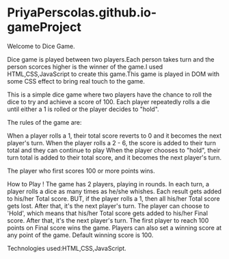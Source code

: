 # PriyaPerscolas.github.io-gameProject

Welcome to Dice Game.

Dice game is played between two players.Each person takes turn and the person scorces higher is the winner of the game.I used HTML,CSS,JavaScript to create this game.This game is played in DOM with some CSS effect to bring real touch to the game.

This is a simple dice game where two players have the chance to roll the dice to try and achieve a score of 100. Each player repeatedly rolls a die until either a 1 is rolled or the player decides to "hold".

The rules of the game are:

When a player rolls a 1, their total score reverts to 0 and it becomes the next player's turn.
When the player rolls a 2 - 6, the score is added to their turn total and they can continue to play
When the player chooses to "hold", their turn total is added to their total score, and it becomes the next player's turn.


The player who first scores 100 or more points wins.

How to Play !
The game has 2 players, playing in rounds.
In each turn, a player rolls a dice as many times as he/she whishes. Each result gets added to his/her Total score.
BUT, if the player rolls a 1, then all his/her Total score gets lost. After that, it's the next player's turn.
The player can choose to 'Hold', which means that his/her Total score gets added to his/her Final score. After that, it's the next player's turn.
The first player to reach 100 points on Final score wins the game.
Players can also set a winning score at any point of the game.
Default winning score is 100.

Technologies used:HTML,CSS,JavaScript.


